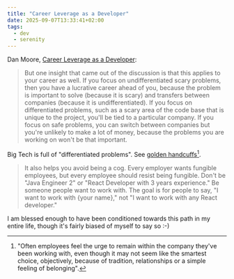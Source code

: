 ```yaml
---
title: "Career Leverage as a Developer"
date: 2025-09-07T13:33:41+02:00
tags:
  - dev
  - serenity
---
```


Dan Moore, [Career Leverage as a Developer](https://www.mooreds.com/wordpress/archives/3712):

> But one insight that came out of the discussion is that this applies to your
> career as well. If you focus on undifferentiated scary problems, then you have
> a lucrative career ahead of you, because the problem is important to solve
> (because it is scary) and transfers between companies (because it is
> undifferentiated). If you focus on differentiated problems, such as a scary
> area of the code base that is unique to the project, you'll be tied to a
> particular company. If you focus on safe problems, you can switch between
> companies but you're unlikely to make a lot of money, because the problems you
> are working on won't be that important.

Big Tech is full of "differentiated problems". See [golden handcuffs](https://en.wikipedia.org/wiki/Golden_handcuffs)[^1].

> It also helps you avoid being a cog. Every employer wants fungible employees,
> but every employee should resist being fungible. Don't be "Java Engineer 2" or
> "React Developer with 3 years experience." Be someone people want to work
> with. The goal is for people to say, "I want to work with {your name}," not "I
> want to work with any React developer."

I am blessed enough to have been conditioned towards this path in my entire
life, though it's fairly biased of myself to say so :-)

[^1]: "Often employees feel the urge to remain within the company they've been
    working with, even though it may not seem like the smartest choice,
    objectively, because of tradition, relationships or a simple feeling of
    belonging".

